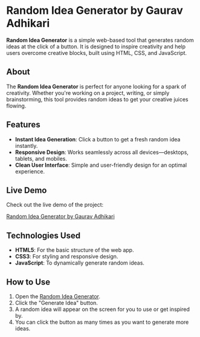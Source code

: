 # Random Idea Generator by Gaurav Adhikari

**Random Idea Generator** is a simple web-based tool that generates random ideas at the click of a button. It is designed to inspire creativity and help users overcome creative blocks, built using HTML, CSS, and JavaScript.

## About

The **Random Idea Generator** is perfect for anyone looking for a spark of creativity. Whether you're working on a project, writing, or simply brainstorming, this tool provides random ideas to get your creative juices flowing.

## Features

- **Instant Idea Generation**: Click a button to get a fresh random idea instantly.
- **Responsive Design**: Works seamlessly across all devices—desktops, tablets, and mobiles.
- **Clean User Interface**: Simple and user-friendly design for an optimal experience.

## Live Demo

Check out the live demo of the project:

[Random Idea Generator by Gaurav Adhikari](https://randomideageneratorcreatedbygaurav.netlify.app)

## Technologies Used

- **HTML5**: For the basic structure of the web app.
- **CSS3**: For styling and responsive design.
- **JavaScript**: To dynamically generate random ideas.

## How to Use

1. Open the [Random Idea Generator](https://randomideageneratorcreatedbygaurav.netlify.app).
2. Click the "Generate Idea" button.
3. A random idea will appear on the screen for you to use or get inspired by.
4. You can click the button as many times as you want to generate more ideas.

